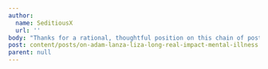 ```yaml
---
author:
  name: SeditiousX
  url: ''
body: "Thanks for a rational, thoughtful position on this chain of posts and comments.\_ I network extensively with fellow moms of special needs kids, and there has long been a running conversation about whether to encourage people outside our “community” to join our conversations.\_ This is because there is so much emotional blood-letting mixed in with talk of diagnoses, diet regimes, neuro-atypical challenges, our OWN mental health as mothers, and our occasional anger at parents of Textbook Kids when they complain about what to us seems microscopic.\_ I’m not rubber-stamping all of Liza’s blog or approach.\_ But I do think she is sincere in struggling, in reaching out for help, and in trying to shine light on something many haven’t a clue about.\n"
post: content/posts/on-adam-lanza-liza-long-real-impact-mental-illness.md
parent: null
---
```



